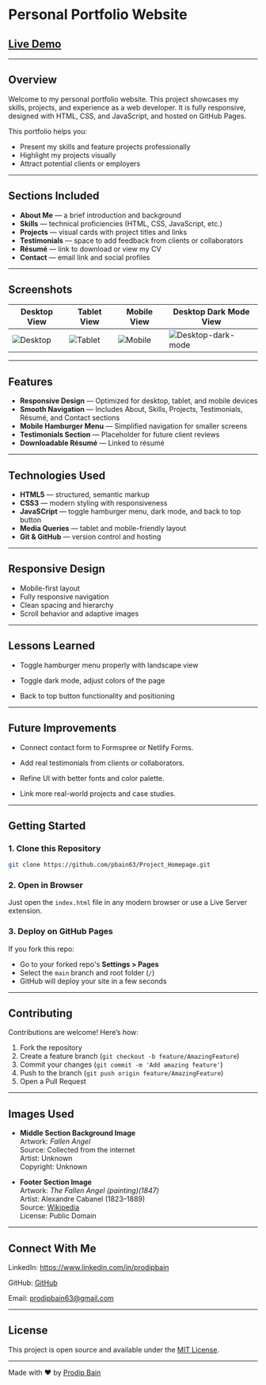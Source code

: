 # Personal Portfolio Website

## [Live Demo](https://pbain63.github.io/portfolio)

---

## Overview

Welcome to my personal portfolio website. This project showcases my skills, projects, and experience as a web developer. It is fully responsive, designed with HTML, CSS, and JavaScript, and hosted on GitHub Pages.

This portfolio helps you:

- Present my skills and feature projects professionally
- Highlight my projects visually
- Attract potential clients or employers

---

## Sections Included

- **About Me** — a brief introduction and background
- **Skills** — technical proficiencies (HTML, CSS, JavaScript, etc.)
- **Projects** — visual cards with project titles and links
- **Testimonials** — space to add feedback from clients or collaborators
- **Résumé** — link to download or view my CV
- **Contact** — email link and social profiles

---

## Screenshots

| Desktop View                                         | Tablet View                                        | Mobile View                                        | Desktop Dark Mode View                                              |
| ---------------------------------------------------- | -------------------------------------------------- | -------------------------------------------------- | ------------------------------------------------------------------- |
| ![Desktop](assets/screenshots/portfolio-desktop.jpg) | ![Tablet](assets/screenshots/portfolio-tablet.jpg) | ![Mobile](assets/screenshots/portfolio-mobile.jpg) | ![Desktop-dark-mode](assets/screenshots/portfolio-desktop-dark.jpg) |

---

## Features

- **Responsive Design** — Optimized for desktop, tablet, and mobile devices
- **Smooth Navigation** — Includes About, Skills, Projects, Testimonials, Résumé, and Contact sections
- **Mobile Hamburger Menu** — Simplified navigation for smaller screens
- **Testimonials Section** — Placeholder for future client reviews
- **Downloadable Résumé** — Linked to résumé
<!-- - **Contact Form** — Built with a simple HTML form (form functionality coming soon) -->

---

## Technologies Used

- **HTML5** — structured, semantic markup
- **CSS3** — modern styling with responsiveness
- **JavaSCript** — toggle hamburger menu, dark mode, and back to top button
- **Media Queries** — tablet and mobile-friendly layout
- **Git & GitHub** — version control and hosting

---


## Responsive Design

- Mobile-first layout
- Fully responsive navigation
- Clean spacing and hierarchy
- Scroll behavior and adaptive images

---

## Lessons Learned

- Toggle hamburger menu properly with landscape view

- Toggle dark mode, adjust colors of the page

- Back to top button functionality and positioning

---

## Future Improvements

- Connect contact form to Formspree or Netlify Forms.

- Add real testimonials from clients or collaborators.

- Refine UI with better fonts and color palette.

- Link more real-world projects and case studies.

---

## Getting Started

### 1. Clone this Repository

```bash
git clone https://github.com/pbain63/Project_Homepage.git
```

### 2. Open in Browser

Just open the `index.html` file in any modern browser or use a Live Server extension.

### 3. Deploy on GitHub Pages

If you fork this repo:

- Go to your forked repo's **Settings > Pages**
- Select the `main` branch and root folder (`/`)
- GitHub will deploy your site in a few seconds

---

## Contributing

Contributions are welcome! Here’s how:

1. Fork the repository
2. Create a feature branch (`git checkout -b feature/AmazingFeature`)
3. Commit your changes (`git commit -m 'Add amazing feature'`)
4. Push to the branch (`git push origin feature/AmazingFeature`)
5. Open a Pull Request

---

## Images Used

- **Middle Section Background Image**  
  Artwork: _Fallen Angel_  
  Source: Collected from the internet  
  Artist: Unknown  
  Copyright: Unknown

- **Footer Section Image**  
  Artwork: _The Fallen Angel (painting)(1847)_  
  Artist: Alexandre Cabanel (1823–1889)  
  Source: [Wikipedia](<https://en.wikipedia.org/wiki/The_Fallen_Angel_(painting)#/media/File:Fallen_Angel_(Alexandre_Cabanel)_crop.jpg>)  
  License: Public Domain

---

## Connect With Me

LinkedIn: https://www.linkedin.com/in/prodipbain

GitHub: [GitHub](https://github.com/pbain63)

Email: prodipbain63@gmail.com

---

## License

This project is open source and available under the [MIT License](LICENSE).

---

Made with ❤️ by [Prodip Bain](https://github.com/pbain63)
